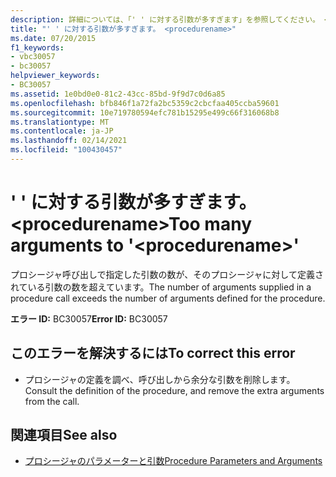 ```yaml
---
description: 詳細については、「' ' に対する引数が多すぎます」を参照してください。 <procedurename>
title: "' ' に対する引数が多すぎます。 <procedurename>"
ms.date: 07/20/2015
f1_keywords:
- vbc30057
- bc30057
helpviewer_keywords:
- BC30057
ms.assetid: 1e0bd0e0-81c2-43cc-85bd-9f9d7c0d6a85
ms.openlocfilehash: bfb846f1a72fa2bc5359c2cbcfaa405ccba59601
ms.sourcegitcommit: 10e719780594efc781b15295e499c66f316068b8
ms.translationtype: MT
ms.contentlocale: ja-JP
ms.lasthandoff: 02/14/2021
ms.locfileid: "100430457"
---
```

# <a name="too-many-arguments-to-procedurename"></a><span data-ttu-id="6c040-103">' ' に対する引数が多すぎます。 \<procedurename></span><span class="sxs-lookup"><span data-stu-id="6c040-103">Too many arguments to '\<procedurename>'</span></span>

<span data-ttu-id="6c040-104">プロシージャ呼び出しで指定した引数の数が、そのプロシージャに対して定義されている引数の数を超えています。</span><span class="sxs-lookup"><span data-stu-id="6c040-104">The number of arguments supplied in a procedure call exceeds the number of arguments defined for the procedure.</span></span>  
  
 <span data-ttu-id="6c040-105">**エラー ID:** BC30057</span><span class="sxs-lookup"><span data-stu-id="6c040-105">**Error ID:** BC30057</span></span>  
  
## <a name="to-correct-this-error"></a><span data-ttu-id="6c040-106">このエラーを解決するには</span><span class="sxs-lookup"><span data-stu-id="6c040-106">To correct this error</span></span>  
  
- <span data-ttu-id="6c040-107">プロシージャの定義を調べ、呼び出しから余分な引数を削除します。</span><span class="sxs-lookup"><span data-stu-id="6c040-107">Consult the definition of the procedure, and remove the extra arguments from the call.</span></span>  
  
## <a name="see-also"></a><span data-ttu-id="6c040-108">関連項目</span><span class="sxs-lookup"><span data-stu-id="6c040-108">See also</span></span>

- [<span data-ttu-id="6c040-109">プロシージャのパラメーターと引数</span><span class="sxs-lookup"><span data-stu-id="6c040-109">Procedure Parameters and Arguments</span></span>](../programming-guide/language-features/procedures/procedure-parameters-and-arguments.md)
